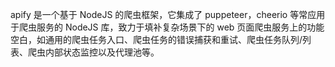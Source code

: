 apify 是一个基于 NodeJS 的爬虫框架，它集成了 puppeteer，cheerio 等常应用于爬虫服务的 NodeJS 库，致力于填补复杂场景下的 web 页面爬虫服务上的功能空白，如通用的爬虫任务入口、爬虫任务的错误捕获和重试、爬虫任务队列/列表、爬虫内部状态监控以及代理池等。
